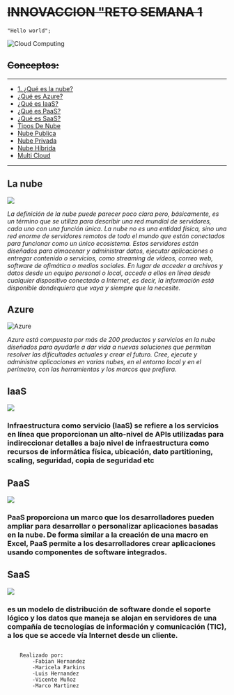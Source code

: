 <!-- HEADINGS-->
# ~~**INNOVACCION "RETO SEMANA 1**~~
    "Hello world";
![Cloud Computing](https://i.pinimg.com/originals/bf/48/11/bf481115335525bfb8779125e7b66d73.gif)
## ~~Conceptos:~~ 
---
* [1. ¿Qué es la nube?](#la-nube)
* [¿Qué es Azure?](#Azure)
* [¿Qué es IaaS?](#iaas)
* [¿Qué es PaaS?](#paas)
* [¿Qué es SaaS?](#saas)
* [Tipos De Nube](#Nube)
* [Nube Publica](#Publica)
* [Nube Privada](#Privada)
* [Nube Híbrida](#Hibrida)
* [Multi Cloud](#Cloud)
---
## **La nube**
![](https://www.arsys.es/blog/file/uploads/2019/02/mover-negocio-nube-01.jpg)

*La definición de la nube puede parecer poco clara pero, básicamente, es un término que se utiliza para describir una red mundial de servidores, cada uno con una función única. La nube no es una entidad física, sino una red enorme de servidores remotos de todo el mundo que están conectados para funcionar como un único ecosistema. Estos servidores están diseñados para almacenar y administrar datos, ejecutar aplicaciones o entregar contenido o servicios, como streaming de vídeos, correo web, software de ofimática o medios sociales. En lugar de acceder a archivos y datos desde un equipo personal o local, accede a ellos en línea desde cualquier dispositivo conectado a Internet, es decir, la información está disponible dondequiera que vaya y siempre que la necesite.*
## **Azure**
![Azure](https://www.saviantconsulting.com/images/blog/10-reasons-why-choose-azure-for-your-enterprise.png)

*Azure está compuesta por más de 200 productos y servicios en la nube diseñados para ayudarle a dar vida a nuevas soluciones que permitan resolver las dificultades actuales y crear el futuro. Cree, ejecute y administre aplicaciones en varias nubes, en el entorno local y en el perímetro, con las herramientas y los 
marcos que prefiera.*
## **IaaS**
![](https://encrypted-tbn0.gstatic.com/images?q=tbn:ANd9GcSntVfKvii_s3xsY9yPXAirbeb22lrDL2gefg&usqp=CAU)
### Infraestructura como servicio (IaaS) se refiere a los servicios en línea que proporcionan un alto-nivel de APIs utilizadas para indireccionar detalles a bajo nivel de infraestructura como recursos de informática física, ubicación, dato partitioning, scaling, seguridad, copia de seguridad etc
## **PaaS**
![](https://encrypted-tbn0.gstatic.com/images?q=tbn:ANd9GcSJcrMlE2jpGu8hTOFki6LBiQz_-zfWvonIWg&usqp=CAU)
### PaaS proporciona un marco que los desarrolladores pueden ampliar para desarrollar o personalizar aplicaciones basadas en la nube. De forma similar a la creación de una macro en Excel, PaaS permite a los desarrolladores crear aplicaciones usando componentes de software integrados.
## **SaaS**
![](https://encrypted-tbn0.gstatic.com/images?q=tbn:ANd9GcTU79VS9MCMr22J81_mBq6YK2YsH_lHRlyoKw&usqp=CAU)
### es un modelo de distribución de software donde el soporte lógico y los datos que maneja se alojan en servidores de una compañía de tecnologías de información y comunicación (TIC), a los que se accede vía Internet desde un cliente.
## 
## 
## 
## 

        Realizado por:
            -Fabian Hernandez
            -Maricela Parkins
            -Luis Hernandez
            -Vicente Muñoz
            -Marco Martinez 
